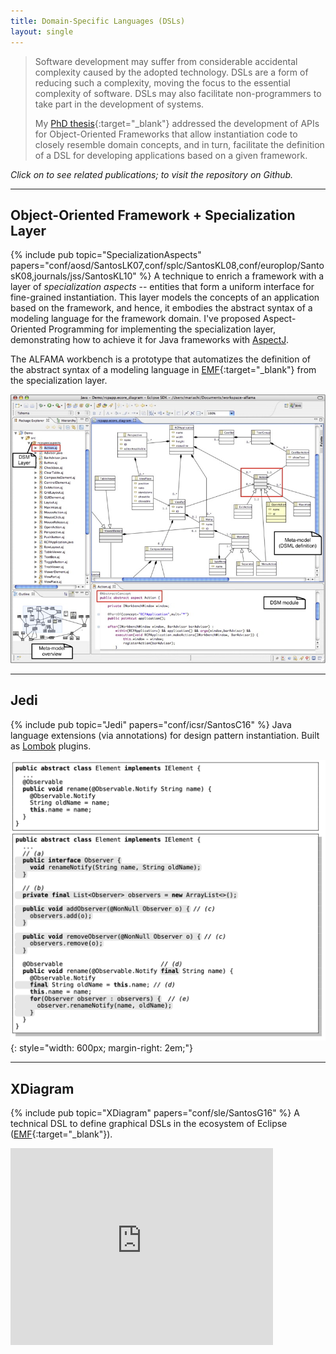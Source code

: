 ```yaml
---
title: Domain-Specific Languages (DSLs)
layout: single
---
```


> Software development may suffer from considerable accidental complexity caused by the adopted technology. DSLs are a form of reducing such a complexity, moving the focus to the essential complexity of software. DSLs may also facilitate non-programmers to take part in the development of systems.
>
> My [PhD thesis](docs/AndreLSantosPhD.pdf){:target="_blank"} addressed the development of APIs for Object-Oriented Frameworks that allow instantiation code to closely resemble domain concepts, and in turn, facilitate the definition of a DSL for developing applications based on a given framework.

*Click on <i class="fa fa-book"></i> to see related publications;  <i class="fa fa-github"></i> to visit the repository on Github.*

***

## Object-Oriented Framework + Specialization Layer
{% include pub topic="SpecializationAspects" papers="conf/aosd/SantosLK07,conf/splc/SantosKL08,conf/europlop/SantosK08,journals/jss/SantosKL10" %} A technique to enrich a framework with a layer of *specialization aspects* -- entities that form a uniform interface for fine-grained instantiation. This layer models the concepts of an application based on the framework, and hence, it embodies the abstract syntax of a modeling language for the framework domain. I've proposed Aspect-Oriented Programming for implementing the specialization layer, demonstrating how to achieve it for Java frameworks with [AspectJ](https://www.eclipse.org/aspectj/).

The ALFAMA workbench is a prototype that automatizes the definition of the abstract syntax of a modeling language in [EMF](https://www.eclipse.org/modeling/emf/){:target="_blank"} from the specialization layer.

![Alfama](images/alfama.jpg)

***

## Jedi <a href="https://github.com/andre-santos-pt/lombok-jedi"><i class="fa fa-github fa-lg"></i></a>
{% include pub topic="Jedi" papers="conf/icsr/SantosC16" %} Java language extensions (via annotations) for design pattern instantiation. Built as [Lombok](https://projectlombok.org) plugins.

![Jedi](images/jedi.png){: style="width: 600px; margin-right: 2em;"}


***


## XDiagram <a href="https://github.com/andre-santos-pt/xdiagram"><i class="fa fa-github fa-lg"></i></a>
{% include pub topic="XDiagram" papers="conf/sle/SantosG16" %} A technical DSL to define graphical DSLs in the ecosystem of Eclipse ([EMF](https://www.eclipse.org/modeling/emf/){:target="_blank"}).

<iframe width="420" height="315" src="https://www.youtube.com/embed/7S9qzrLoY2c" frameborder="0" allowfullscreen></iframe>
